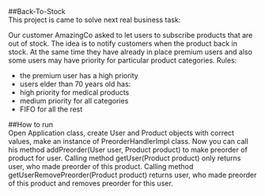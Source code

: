 ##Back-To-Stock <br>
This project is came to solve next real business task:

Our customer AmazingCo asked to let users to subscribe products that are out of stock.
The idea is to notify customers when the product back in stock.
At the same time they have already in place premium users and also some users may have
priority for particular product categories.
Rules:
- the premium user has a high priority
- users elder than 70 years old has:
- high priority for medical products
- medium priority for all categories
- FIFO for all the rest

##How to run<br>
Open Application class, create User and Product objects with correct values,
make an instance of PreorderHandlerImpl class. Now you can call his method
addPreorder(User user, Product product) to make preorder of product for user.
Calling method getUser(Product product) only returns user, who made preorder of this product.
Calling method getUserRemovePreorder(Product product) returns user, who made preorder 
of this product and removes preorder for this user.